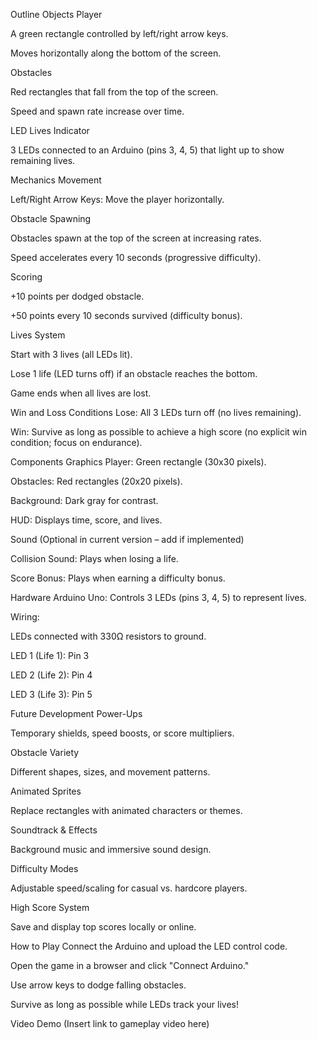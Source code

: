 Outline
Objects
Player

A green rectangle controlled by left/right arrow keys.

Moves horizontally along the bottom of the screen.

Obstacles

Red rectangles that fall from the top of the screen.

Speed and spawn rate increase over time.

LED Lives Indicator

3 LEDs connected to an Arduino (pins 3, 4, 5) that light up to show remaining lives.

Mechanics
Movement

Left/Right Arrow Keys: Move the player horizontally.

Obstacle Spawning

Obstacles spawn at the top of the screen at increasing rates.

Speed accelerates every 10 seconds (progressive difficulty).

Scoring

+10 points per dodged obstacle.

+50 points every 10 seconds survived (difficulty bonus).

Lives System

Start with 3 lives (all LEDs lit).

Lose 1 life (LED turns off) if an obstacle reaches the bottom.

Game ends when all lives are lost.

Win and Loss Conditions
Lose: All 3 LEDs turn off (no lives remaining).

Win: Survive as long as possible to achieve a high score (no explicit win condition; focus on endurance).

Components
Graphics
Player: Green rectangle (30x30 pixels).

Obstacles: Red rectangles (20x20 pixels).

Background: Dark gray for contrast.

HUD: Displays time, score, and lives.

Sound
(Optional in current version – add if implemented)

Collision Sound: Plays when losing a life.

Score Bonus: Plays when earning a difficulty bonus.

Hardware
Arduino Uno: Controls 3 LEDs (pins 3, 4, 5) to represent lives.

Wiring:

LEDs connected with 330Ω resistors to ground.

LED 1 (Life 1): Pin 3

LED 2 (Life 2): Pin 4

LED 3 (Life 3): Pin 5

Future Development
Power-Ups

Temporary shields, speed boosts, or score multipliers.

Obstacle Variety

Different shapes, sizes, and movement patterns.

Animated Sprites

Replace rectangles with animated characters or themes.

Soundtrack & Effects

Background music and immersive sound design.

Difficulty Modes

Adjustable speed/scaling for casual vs. hardcore players.

High Score System

Save and display top scores locally or online.

How to Play
Connect the Arduino and upload the LED control code.

Open the game in a browser and click "Connect Arduino."

Use arrow keys to dodge falling obstacles.

Survive as long as possible while LEDs track your lives!

Video Demo
(Insert link to gameplay video here)

